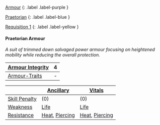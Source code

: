 
[Armour](Game/Armour-List)
{: .label .label-purple }

[Praetorian](Game/Blocks/Praetorian)
{: .label .label-blue }

[Requisition 1](Game/Deployment#Requisition)
{: .label .label-yellow }
#### Praetorian Armour
*A suit of trimmed down salvaged power armour focusing on heightened mobility while reducing the overall protection.*

| [Armour Integrity](Game/Core/Armour#Armour%20Integrity) | 4 |
| :---- | :---- |
| [Armour-Traits](Game/Core/Armour-Traits) | - |

|  | [Ancillary](Game/Core/Injury#Ancillary) | [Vitals](Game/Core/Injury#Vitals) |
| ---- | ---- | ---- |
| [Skill Penalty](Game/Core/Armour#Skill%20Penalty) | (0) | (0) |
| [Weakness](Game/Core/Armour#Weakness%20and%20Resistance) | [Life](Game/Core/Injury#Life) | [Life](Game/Core/Injury#Life) |
| [Resistance](Game/Core/Armour#Weakness%20and%20Resistance) | [Heat](Game/Core/Injury#Heat), [Piercing](Game/Core/Injury#Piercing) | [Heat](Game/Core/Injury#Heat), [Piercing](Game/Core/Injury#Piercing) |


